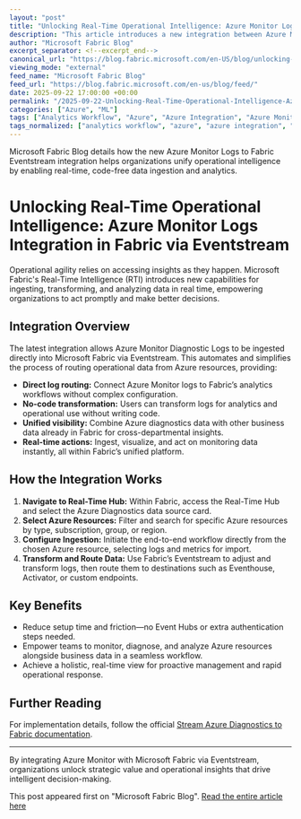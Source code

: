 ```yaml
---
layout: "post"
title: "Unlocking Real-Time Operational Intelligence: Azure Monitor Logs Integration in Fabric via Eventstream"
description: "This article introduces a new integration between Azure Monitor Diagnostic Logs and Microsoft Fabric via Eventstream. It explains how organizations can now directly ingest Azure resource logs into Fabric-native analytics workflows, reducing setup complexity and enabling real-time, actionable insights. The guide covers usage scenarios, configuration steps, and the benefits of unified operational monitoring."
author: "Microsoft Fabric Blog"
excerpt_separator: <!--excerpt_end-->
canonical_url: "https://blog.fabric.microsoft.com/en-US/blog/unlocking-real-time-operational-intelligence-azure-monitor-logs-integration-in-fabric-via-eventstream/"
viewing_mode: "external"
feed_name: "Microsoft Fabric Blog"
feed_url: "https://blog.fabric.microsoft.com/en-us/blog/feed/"
date: 2025-09-22 17:00:00 +00:00
permalink: "/2025-09-22-Unlocking-Real-Time-Operational-Intelligence-Azure-Monitor-Logs-Integration-in-Fabric-via-Eventstream.html"
categories: ["Azure", "ML"]
tags: ["Analytics Workflow", "Azure", "Azure Integration", "Azure Monitor", "Business Intelligence", "Cloud Monitoring", "Data Ingestion", "Data Transformation", "Diagnostic Logs", "Eventhouse", "Eventstream", "Microsoft Fabric", "ML", "Monitoring Logs", "News", "Operational Monitoring", "Real Time Intelligence", "Streaming Analytics"]
tags_normalized: ["analytics workflow", "azure", "azure integration", "azure monitor", "business intelligence", "cloud monitoring", "data ingestion", "data transformation", "diagnostic logs", "eventhouse", "eventstream", "microsoft fabric", "ml", "monitoring logs", "news", "operational monitoring", "real time intelligence", "streaming analytics"]
---
```


Microsoft Fabric Blog details how the new Azure Monitor Logs to Fabric Eventstream integration helps organizations unify operational intelligence by enabling real-time, code-free data ingestion and analytics.<!--excerpt_end-->

# Unlocking Real-Time Operational Intelligence: Azure Monitor Logs Integration in Fabric via Eventstream

Operational agility relies on accessing insights as they happen. Microsoft Fabric's Real-Time Intelligence (RTI) introduces new capabilities for ingesting, transforming, and analyzing data in real time, empowering organizations to act promptly and make better decisions.

## Integration Overview

The latest integration allows Azure Monitor Diagnostic Logs to be ingested directly into Microsoft Fabric via Eventstream. This automates and simplifies the process of routing operational data from Azure resources, providing:

- **Direct log routing:** Connect Azure Monitor logs to Fabric’s analytics workflows without complex configuration.
- **No-code transformation:** Users can transform logs for analytics and operational use without writing code.
- **Unified visibility:** Combine Azure diagnostics data with other business data already in Fabric for cross-departmental insights.
- **Real-time actions:** Ingest, visualize, and act on monitoring data instantly, all within Fabric’s unified platform.

## How the Integration Works

1. **Navigate to Real-Time Hub:** Within Fabric, access the Real-Time Hub and select the Azure Diagnostics data source card.
2. **Select Azure Resources:** Filter and search for specific Azure resources by type, subscription, group, or region.
3. **Configure Ingestion:** Initiate the end-to-end workflow directly from the chosen Azure resource, selecting logs and metrics for import.
4. **Transform and Route Data:** Use Fabric’s Eventstream to adjust and transform logs, then route them to destinations such as Eventhouse, Activator, or custom endpoints.

## Key Benefits

- Reduce setup time and friction—no Event Hubs or extra authentication steps needed.
- Empower teams to monitor, diagnose, and analyze Azure resources alongside business data in a seamless workflow.
- Achieve a holistic, real-time view for proactive management and rapid operational response.

## Further Reading

For implementation details, follow the official [Stream Azure Diagnostics to Fabric documentation](https://review.learn.microsoft.com/fabric/real-time-hub/add-source-azure-diagnostic-logs-metrics?branch=release-fabcon-real-time-intelligence).

---

By integrating Azure Monitor with Microsoft Fabric via Eventstream, organizations unlock strategic value and operational insights that drive intelligent decision-making.

This post appeared first on "Microsoft Fabric Blog". [Read the entire article here](https://blog.fabric.microsoft.com/en-US/blog/unlocking-real-time-operational-intelligence-azure-monitor-logs-integration-in-fabric-via-eventstream/)

